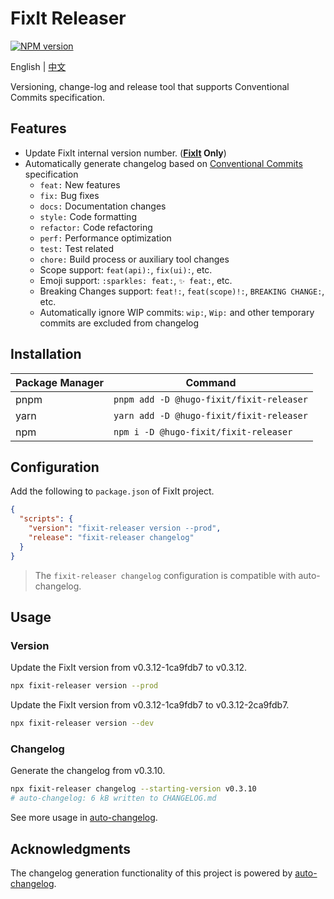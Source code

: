 # FixIt Releaser

[![NPM version](https://img.shields.io/npm/v/@hugo-fixit/fixit-releaser.svg)](https://www.npmjs.com/package/@hugo-fixit/fixit-releaser)

English | [中文](/README.md)

Versioning, change-log and release tool that supports Conventional Commits specification.

## Features

- Update FixIt internal version number. (**[FixIt](https://github.com/hugo-fixit/FixIt) Only**)
- Automatically generate changelog based on [Conventional Commits](https://www.conventionalcommits.org/en/v1.0.0/) specification
  - `feat:` New features
  - `fix:` Bug fixes
  - `docs:` Documentation changes
  - `style:` Code formatting
  - `refactor:` Code refactoring
  - `perf:` Performance optimization
  - `test:` Test related
  - `chore:` Build process or auxiliary tool changes
  - Scope support: `feat(api):`, `fix(ui):`, etc.
  - Emoji support: `:sparkles: feat:`, `✨ feat:`, etc.
  - Breaking Changes support: `feat!:`, `feat(scope)!:`, `BREAKING CHANGE:`, etc.
  - Automatically ignore WIP commits: `wip:`, `Wip:` and other temporary commits are excluded from changelog

## Installation

| Package Manager | Command                                  |
| --------------- | ---------------------------------------- |
| pnpm            | `pnpm add -D @hugo-fixit/fixit-releaser` |
| yarn            | `yarn add -D @hugo-fixit/fixit-releaser` |
| npm             | `npm i -D @hugo-fixit/fixit-releaser`    |

## Configuration

Add the following to `package.json` of FixIt project.

```json
{
  "scripts": {
    "version": "fixit-releaser version --prod",
    "release": "fixit-releaser changelog"
  }
}
```

> The `fixit-releaser changelog` configuration is compatible with auto-changelog.

## Usage

### Version

Update the FixIt version from v0.3.12-1ca9fdb7 to v0.3.12.

```bash
npx fixit-releaser version --prod
```

Update the FixIt version from v0.3.12-1ca9fdb7 to v0.3.12-2ca9fdb7.

```bash
npx fixit-releaser version --dev
```

### Changelog

Generate the changelog from v0.3.10.

```bash
npx fixit-releaser changelog --starting-version v0.3.10
# auto-changelog: 6 kB written to CHANGELOG.md
```

See more usage in [auto-changelog](https://github.com/cookpete/auto-changelog).

## Acknowledgments

The changelog generation functionality of this project is powered by [auto-changelog](https://github.com/cookpete/auto-changelog).
